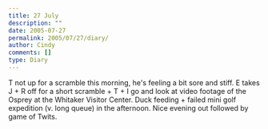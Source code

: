 ```yaml
---
title: 27 July
description: ""
date: 2005-07-27
permalink: 2005/07/27/diary/
author: Cindy
comments: []
type: Diary
---
```


T not up for a scramble this morning, he's feeling a bit sore and stiff. E takes J + R off for a short scramble + T + I go and look at video footage of the Osprey at the Whitaker Visitor Center. Duck feeding + failed mini golf expedition (v. long queue) in the afternoon. Nice evening out followed by game of Twits.
